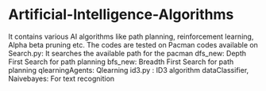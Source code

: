 Artificial-Intelligence-Algorithms
==================================

It contains various AI algorithms like path planning, reinforcement learning, Alpha beta pruning etc. The codes are tested on Pacman codes available on 
Search.py: It searches the available path for the pacman
dfs_new: Depth First Search for path planning
bfs_new: Breadth First Search for path planning
qlearningAgents: Qlearning
id3.py : ID3 algorithm
dataClassifier, Naivebayes: For text recognition
